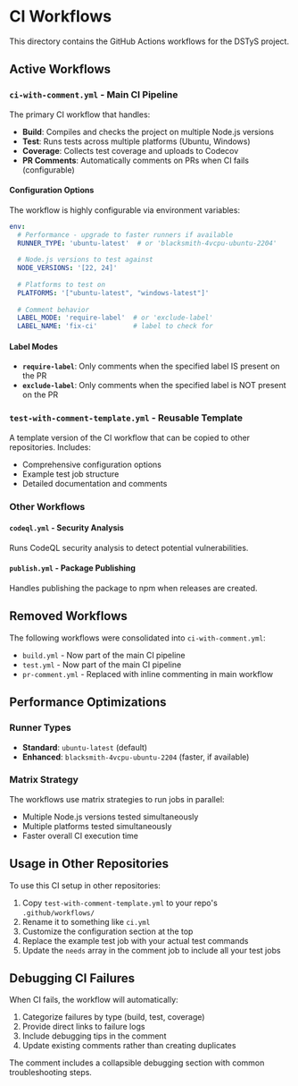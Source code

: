 # CI Workflows

This directory contains the GitHub Actions workflows for the DSTyS project.

## Active Workflows

### `ci-with-comment.yml` - Main CI Pipeline
The primary CI workflow that handles:
- **Build**: Compiles and checks the project on multiple Node.js versions
- **Test**: Runs tests across multiple platforms (Ubuntu, Windows)
- **Coverage**: Collects test coverage and uploads to Codecov
- **PR Comments**: Automatically comments on PRs when CI fails (configurable)

#### Configuration Options
The workflow is highly configurable via environment variables:

```yaml
env:
  # Performance - upgrade to faster runners if available
  RUNNER_TYPE: 'ubuntu-latest'  # or 'blacksmith-4vcpu-ubuntu-2204'
  
  # Node.js versions to test against
  NODE_VERSIONS: '[22, 24]'
  
  # Platforms to test on
  PLATFORMS: '["ubuntu-latest", "windows-latest"]'
  
  # Comment behavior
  LABEL_MODE: 'require-label'  # or 'exclude-label'
  LABEL_NAME: 'fix-ci'         # label to check for
```

#### Label Modes
- **`require-label`**: Only comments when the specified label IS present on the PR
- **`exclude-label`**: Only comments when the specified label is NOT present on the PR

### `test-with-comment-template.yml` - Reusable Template
A template version of the CI workflow that can be copied to other repositories. Includes:
- Comprehensive configuration options
- Example test job structure
- Detailed documentation and comments

### Other Workflows

#### `codeql.yml` - Security Analysis
Runs CodeQL security analysis to detect potential vulnerabilities.

#### `publish.yml` - Package Publishing
Handles publishing the package to npm when releases are created.

## Removed Workflows

The following workflows were consolidated into `ci-with-comment.yml`:
- `build.yml` - Now part of the main CI pipeline
- `test.yml` - Now part of the main CI pipeline  
- `pr-comment.yml` - Replaced with inline commenting in main workflow

## Performance Optimizations

### Runner Types
- **Standard**: `ubuntu-latest` (default)
- **Enhanced**: `blacksmith-4vcpu-ubuntu-2204` (faster, if available)

### Matrix Strategy
The workflows use matrix strategies to run jobs in parallel:
- Multiple Node.js versions tested simultaneously
- Multiple platforms tested simultaneously
- Faster overall CI execution time

## Usage in Other Repositories

To use this CI setup in other repositories:

1. Copy `test-with-comment-template.yml` to your repo's `.github/workflows/`
2. Rename it to something like `ci.yml`
3. Customize the configuration section at the top
4. Replace the example test job with your actual test commands
5. Update the `needs` array in the comment job to include all your test jobs

## Debugging CI Failures

When CI fails, the workflow will automatically:
1. Categorize failures by type (build, test, coverage)
2. Provide direct links to failure logs
3. Include debugging tips in the comment
4. Update existing comments rather than creating duplicates

The comment includes a collapsible debugging section with common troubleshooting steps.

